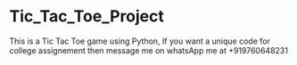 # Tic_Tac_Toe_Project
This is a Tic Tac Toe game using Python, If you want a unique code for college  assignement  then message me  on whatsApp me at +919760648231
